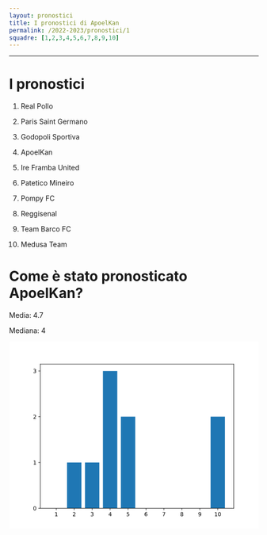 ```yaml
---
layout: pronostici
title: I pronostici di ApoelKan
permalink: /2022-2023/pronostici/1
squadre: [1,2,3,4,5,6,7,8,9,10]
---
```

---
# I pronostici
1. Real Pollo

2. Paris Saint Germano

3. Godopoli Sportiva

4. ApoelKan

5. Ire Framba United

6. Patetico Mineiro

7. Pompy FC

8. Reggisenal

9. Team Barco FC

10. Medusa Team

# Come è stato pronosticato ApoelKan?
Media: 4.7

Mediana: 4

<div><svg xmlns:xlink="http://www.w3.org/1999/xlink" width="460.8pt" height="345.6pt" viewBox="0 0 460.8 345.6" xmlns="http://www.w3.org/2000/svg" version="1.1">
 <metadata>
  <rdf:RDF xmlns:dc="http://purl.org/dc/elements/1.1/" xmlns:cc="http://creativecommons.org/ns#" xmlns:rdf="http://www.w3.org/1999/02/22-rdf-syntax-ns#">
   <cc:Work>
    <dc:type rdf:resource="http://purl.org/dc/dcmitype/StillImage"/>
    <dc:date>2022-09-08T09:35:11.095211</dc:date>
    <dc:format>image/svg+xml</dc:format>
    <dc:creator>
     <cc:Agent>
      <dc:title>Matplotlib v3.5.3, https://matplotlib.org/</dc:title>
     </cc:Agent>
    </dc:creator>
   </cc:Work>
  </rdf:RDF>
 </metadata>
 <defs>
  <style type="text/css">*{stroke-linejoin: round; stroke-linecap: butt}</style>
 </defs>
 <g id="figure_1">
  <g id="patch_1">
   <path d="M 0 345.6 
L 460.8 345.6 
L 460.8 0 
L 0 0 
z
" style="fill: #ffffff"/>
  </g>
  <g id="axes_1">
   <g id="patch_2">
    <path d="M 57.6 307.584 
L 414.72 307.584 
L 414.72 41.472 
L 57.6 41.472 
z
" style="fill: #ffffff"/>
   </g>
   <g id="patch_3">
    <path d="M 73.832727 307.584 
L 100.335139 307.584 
L 100.335139 307.584 
L 73.832727 307.584 
z
" clip-path="url(#p408899b514)" style="fill: #1f77b4"/>
   </g>
   <g id="patch_4">
    <path d="M 106.960742 307.584 
L 133.463154 307.584 
L 133.463154 223.104 
L 106.960742 223.104 
z
" clip-path="url(#p408899b514)" style="fill: #1f77b4"/>
   </g>
   <g id="patch_5">
    <path d="M 140.088757 307.584 
L 166.591169 307.584 
L 166.591169 223.104 
L 140.088757 223.104 
z
" clip-path="url(#p408899b514)" style="fill: #1f77b4"/>
   </g>
   <g id="patch_6">
    <path d="M 173.216772 307.584 
L 199.719184 307.584 
L 199.719184 54.144 
L 173.216772 54.144 
z
" clip-path="url(#p408899b514)" style="fill: #1f77b4"/>
   </g>
   <g id="patch_7">
    <path d="M 206.344787 307.584 
L 232.847199 307.584 
L 232.847199 138.624 
L 206.344787 138.624 
z
" clip-path="url(#p408899b514)" style="fill: #1f77b4"/>
   </g>
   <g id="patch_8">
    <path d="M 239.472801 307.584 
L 265.975213 307.584 
L 265.975213 307.584 
L 239.472801 307.584 
z
" clip-path="url(#p408899b514)" style="fill: #1f77b4"/>
   </g>
   <g id="patch_9">
    <path d="M 272.600816 307.584 
L 299.103228 307.584 
L 299.103228 307.584 
L 272.600816 307.584 
z
" clip-path="url(#p408899b514)" style="fill: #1f77b4"/>
   </g>
   <g id="patch_10">
    <path d="M 305.728831 307.584 
L 332.231243 307.584 
L 332.231243 307.584 
L 305.728831 307.584 
z
" clip-path="url(#p408899b514)" style="fill: #1f77b4"/>
   </g>
   <g id="patch_11">
    <path d="M 338.856846 307.584 
L 365.359258 307.584 
L 365.359258 307.584 
L 338.856846 307.584 
z
" clip-path="url(#p408899b514)" style="fill: #1f77b4"/>
   </g>
   <g id="patch_12">
    <path d="M 371.984861 307.584 
L 398.487273 307.584 
L 398.487273 138.624 
L 371.984861 138.624 
z
" clip-path="url(#p408899b514)" style="fill: #1f77b4"/>
   </g>
   <g id="matplotlib.axis_1">
    <g id="xtick_1">
     <g id="line2d_1">
      <defs>
       <path id="m5ce8e7e3dc" d="M 0 0 
L 0 3.5 
" style="stroke: #000000; stroke-width: 0.8"/>
      </defs>
      <g>
       <use xlink:href="#m5ce8e7e3dc" x="87.083933" y="307.584" style="stroke: #000000; stroke-width: 0.8"/>
      </g>
     </g>
     <g id="text_1">
      <!-- 1 -->
      <g transform="translate(83.902683 322.182437)scale(0.1 -0.1)">
       <defs>
        <path id="DejaVuSans-31" d="M 794 531 
L 1825 531 
L 1825 4091 
L 703 3866 
L 703 4441 
L 1819 4666 
L 2450 4666 
L 2450 531 
L 3481 531 
L 3481 0 
L 794 0 
L 794 531 
z
" transform="scale(0.015625)"/>
       </defs>
       <use xlink:href="#DejaVuSans-31"/>
      </g>
     </g>
    </g>
    <g id="xtick_2">
     <g id="line2d_2">
      <g>
       <use xlink:href="#m5ce8e7e3dc" x="120.211948" y="307.584" style="stroke: #000000; stroke-width: 0.8"/>
      </g>
     </g>
     <g id="text_2">
      <!-- 2 -->
      <g transform="translate(117.030698 322.182437)scale(0.1 -0.1)">
       <defs>
        <path id="DejaVuSans-32" d="M 1228 531 
L 3431 531 
L 3431 0 
L 469 0 
L 469 531 
Q 828 903 1448 1529 
Q 2069 2156 2228 2338 
Q 2531 2678 2651 2914 
Q 2772 3150 2772 3378 
Q 2772 3750 2511 3984 
Q 2250 4219 1831 4219 
Q 1534 4219 1204 4116 
Q 875 4013 500 3803 
L 500 4441 
Q 881 4594 1212 4672 
Q 1544 4750 1819 4750 
Q 2544 4750 2975 4387 
Q 3406 4025 3406 3419 
Q 3406 3131 3298 2873 
Q 3191 2616 2906 2266 
Q 2828 2175 2409 1742 
Q 1991 1309 1228 531 
z
" transform="scale(0.015625)"/>
       </defs>
       <use xlink:href="#DejaVuSans-32"/>
      </g>
     </g>
    </g>
    <g id="xtick_3">
     <g id="line2d_3">
      <g>
       <use xlink:href="#m5ce8e7e3dc" x="153.339963" y="307.584" style="stroke: #000000; stroke-width: 0.8"/>
      </g>
     </g>
     <g id="text_3">
      <!-- 3 -->
      <g transform="translate(150.158713 322.182437)scale(0.1 -0.1)">
       <defs>
        <path id="DejaVuSans-33" d="M 2597 2516 
Q 3050 2419 3304 2112 
Q 3559 1806 3559 1356 
Q 3559 666 3084 287 
Q 2609 -91 1734 -91 
Q 1441 -91 1130 -33 
Q 819 25 488 141 
L 488 750 
Q 750 597 1062 519 
Q 1375 441 1716 441 
Q 2309 441 2620 675 
Q 2931 909 2931 1356 
Q 2931 1769 2642 2001 
Q 2353 2234 1838 2234 
L 1294 2234 
L 1294 2753 
L 1863 2753 
Q 2328 2753 2575 2939 
Q 2822 3125 2822 3475 
Q 2822 3834 2567 4026 
Q 2313 4219 1838 4219 
Q 1578 4219 1281 4162 
Q 984 4106 628 3988 
L 628 4550 
Q 988 4650 1302 4700 
Q 1616 4750 1894 4750 
Q 2613 4750 3031 4423 
Q 3450 4097 3450 3541 
Q 3450 3153 3228 2886 
Q 3006 2619 2597 2516 
z
" transform="scale(0.015625)"/>
       </defs>
       <use xlink:href="#DejaVuSans-33"/>
      </g>
     </g>
    </g>
    <g id="xtick_4">
     <g id="line2d_4">
      <g>
       <use xlink:href="#m5ce8e7e3dc" x="186.467978" y="307.584" style="stroke: #000000; stroke-width: 0.8"/>
      </g>
     </g>
     <g id="text_4">
      <!-- 4 -->
      <g transform="translate(183.286728 322.182437)scale(0.1 -0.1)">
       <defs>
        <path id="DejaVuSans-34" d="M 2419 4116 
L 825 1625 
L 2419 1625 
L 2419 4116 
z
M 2253 4666 
L 3047 4666 
L 3047 1625 
L 3713 1625 
L 3713 1100 
L 3047 1100 
L 3047 0 
L 2419 0 
L 2419 1100 
L 313 1100 
L 313 1709 
L 2253 4666 
z
" transform="scale(0.015625)"/>
       </defs>
       <use xlink:href="#DejaVuSans-34"/>
      </g>
     </g>
    </g>
    <g id="xtick_5">
     <g id="line2d_5">
      <g>
       <use xlink:href="#m5ce8e7e3dc" x="219.595993" y="307.584" style="stroke: #000000; stroke-width: 0.8"/>
      </g>
     </g>
     <g id="text_5">
      <!-- 5 -->
      <g transform="translate(216.414743 322.182437)scale(0.1 -0.1)">
       <defs>
        <path id="DejaVuSans-35" d="M 691 4666 
L 3169 4666 
L 3169 4134 
L 1269 4134 
L 1269 2991 
Q 1406 3038 1543 3061 
Q 1681 3084 1819 3084 
Q 2600 3084 3056 2656 
Q 3513 2228 3513 1497 
Q 3513 744 3044 326 
Q 2575 -91 1722 -91 
Q 1428 -91 1123 -41 
Q 819 9 494 109 
L 494 744 
Q 775 591 1075 516 
Q 1375 441 1709 441 
Q 2250 441 2565 725 
Q 2881 1009 2881 1497 
Q 2881 1984 2565 2268 
Q 2250 2553 1709 2553 
Q 1456 2553 1204 2497 
Q 953 2441 691 2322 
L 691 4666 
z
" transform="scale(0.015625)"/>
       </defs>
       <use xlink:href="#DejaVuSans-35"/>
      </g>
     </g>
    </g>
    <g id="xtick_6">
     <g id="line2d_6">
      <g>
       <use xlink:href="#m5ce8e7e3dc" x="252.724007" y="307.584" style="stroke: #000000; stroke-width: 0.8"/>
      </g>
     </g>
     <g id="text_6">
      <!-- 6 -->
      <g transform="translate(249.542757 322.182437)scale(0.1 -0.1)">
       <defs>
        <path id="DejaVuSans-36" d="M 2113 2584 
Q 1688 2584 1439 2293 
Q 1191 2003 1191 1497 
Q 1191 994 1439 701 
Q 1688 409 2113 409 
Q 2538 409 2786 701 
Q 3034 994 3034 1497 
Q 3034 2003 2786 2293 
Q 2538 2584 2113 2584 
z
M 3366 4563 
L 3366 3988 
Q 3128 4100 2886 4159 
Q 2644 4219 2406 4219 
Q 1781 4219 1451 3797 
Q 1122 3375 1075 2522 
Q 1259 2794 1537 2939 
Q 1816 3084 2150 3084 
Q 2853 3084 3261 2657 
Q 3669 2231 3669 1497 
Q 3669 778 3244 343 
Q 2819 -91 2113 -91 
Q 1303 -91 875 529 
Q 447 1150 447 2328 
Q 447 3434 972 4092 
Q 1497 4750 2381 4750 
Q 2619 4750 2861 4703 
Q 3103 4656 3366 4563 
z
" transform="scale(0.015625)"/>
       </defs>
       <use xlink:href="#DejaVuSans-36"/>
      </g>
     </g>
    </g>
    <g id="xtick_7">
     <g id="line2d_7">
      <g>
       <use xlink:href="#m5ce8e7e3dc" x="285.852022" y="307.584" style="stroke: #000000; stroke-width: 0.8"/>
      </g>
     </g>
     <g id="text_7">
      <!-- 7 -->
      <g transform="translate(282.670772 322.182437)scale(0.1 -0.1)">
       <defs>
        <path id="DejaVuSans-37" d="M 525 4666 
L 3525 4666 
L 3525 4397 
L 1831 0 
L 1172 0 
L 2766 4134 
L 525 4134 
L 525 4666 
z
" transform="scale(0.015625)"/>
       </defs>
       <use xlink:href="#DejaVuSans-37"/>
      </g>
     </g>
    </g>
    <g id="xtick_8">
     <g id="line2d_8">
      <g>
       <use xlink:href="#m5ce8e7e3dc" x="318.980037" y="307.584" style="stroke: #000000; stroke-width: 0.8"/>
      </g>
     </g>
     <g id="text_8">
      <!-- 8 -->
      <g transform="translate(315.798787 322.182437)scale(0.1 -0.1)">
       <defs>
        <path id="DejaVuSans-38" d="M 2034 2216 
Q 1584 2216 1326 1975 
Q 1069 1734 1069 1313 
Q 1069 891 1326 650 
Q 1584 409 2034 409 
Q 2484 409 2743 651 
Q 3003 894 3003 1313 
Q 3003 1734 2745 1975 
Q 2488 2216 2034 2216 
z
M 1403 2484 
Q 997 2584 770 2862 
Q 544 3141 544 3541 
Q 544 4100 942 4425 
Q 1341 4750 2034 4750 
Q 2731 4750 3128 4425 
Q 3525 4100 3525 3541 
Q 3525 3141 3298 2862 
Q 3072 2584 2669 2484 
Q 3125 2378 3379 2068 
Q 3634 1759 3634 1313 
Q 3634 634 3220 271 
Q 2806 -91 2034 -91 
Q 1263 -91 848 271 
Q 434 634 434 1313 
Q 434 1759 690 2068 
Q 947 2378 1403 2484 
z
M 1172 3481 
Q 1172 3119 1398 2916 
Q 1625 2713 2034 2713 
Q 2441 2713 2670 2916 
Q 2900 3119 2900 3481 
Q 2900 3844 2670 4047 
Q 2441 4250 2034 4250 
Q 1625 4250 1398 4047 
Q 1172 3844 1172 3481 
z
" transform="scale(0.015625)"/>
       </defs>
       <use xlink:href="#DejaVuSans-38"/>
      </g>
     </g>
    </g>
    <g id="xtick_9">
     <g id="line2d_9">
      <g>
       <use xlink:href="#m5ce8e7e3dc" x="352.108052" y="307.584" style="stroke: #000000; stroke-width: 0.8"/>
      </g>
     </g>
     <g id="text_9">
      <!-- 9 -->
      <g transform="translate(348.926802 322.182437)scale(0.1 -0.1)">
       <defs>
        <path id="DejaVuSans-39" d="M 703 97 
L 703 672 
Q 941 559 1184 500 
Q 1428 441 1663 441 
Q 2288 441 2617 861 
Q 2947 1281 2994 2138 
Q 2813 1869 2534 1725 
Q 2256 1581 1919 1581 
Q 1219 1581 811 2004 
Q 403 2428 403 3163 
Q 403 3881 828 4315 
Q 1253 4750 1959 4750 
Q 2769 4750 3195 4129 
Q 3622 3509 3622 2328 
Q 3622 1225 3098 567 
Q 2575 -91 1691 -91 
Q 1453 -91 1209 -44 
Q 966 3 703 97 
z
M 1959 2075 
Q 2384 2075 2632 2365 
Q 2881 2656 2881 3163 
Q 2881 3666 2632 3958 
Q 2384 4250 1959 4250 
Q 1534 4250 1286 3958 
Q 1038 3666 1038 3163 
Q 1038 2656 1286 2365 
Q 1534 2075 1959 2075 
z
" transform="scale(0.015625)"/>
       </defs>
       <use xlink:href="#DejaVuSans-39"/>
      </g>
     </g>
    </g>
    <g id="xtick_10">
     <g id="line2d_10">
      <g>
       <use xlink:href="#m5ce8e7e3dc" x="385.236067" y="307.584" style="stroke: #000000; stroke-width: 0.8"/>
      </g>
     </g>
     <g id="text_10">
      <!-- 10 -->
      <g transform="translate(378.873567 322.182437)scale(0.1 -0.1)">
       <defs>
        <path id="DejaVuSans-30" d="M 2034 4250 
Q 1547 4250 1301 3770 
Q 1056 3291 1056 2328 
Q 1056 1369 1301 889 
Q 1547 409 2034 409 
Q 2525 409 2770 889 
Q 3016 1369 3016 2328 
Q 3016 3291 2770 3770 
Q 2525 4250 2034 4250 
z
M 2034 4750 
Q 2819 4750 3233 4129 
Q 3647 3509 3647 2328 
Q 3647 1150 3233 529 
Q 2819 -91 2034 -91 
Q 1250 -91 836 529 
Q 422 1150 422 2328 
Q 422 3509 836 4129 
Q 1250 4750 2034 4750 
z
" transform="scale(0.015625)"/>
       </defs>
       <use xlink:href="#DejaVuSans-31"/>
       <use xlink:href="#DejaVuSans-30" x="63.623047"/>
      </g>
     </g>
    </g>
   </g>
   <g id="matplotlib.axis_2">
    <g id="ytick_1">
     <g id="line2d_11">
      <defs>
       <path id="m31e57bf37f" d="M 0 0 
L -3.5 0 
" style="stroke: #000000; stroke-width: 0.8"/>
      </defs>
      <g>
       <use xlink:href="#m31e57bf37f" x="57.6" y="307.584" style="stroke: #000000; stroke-width: 0.8"/>
      </g>
     </g>
     <g id="text_11">
      <!-- 0 -->
      <g transform="translate(44.2375 311.383219)scale(0.1 -0.1)">
       <use xlink:href="#DejaVuSans-30"/>
      </g>
     </g>
    </g>
    <g id="ytick_2">
     <g id="line2d_12">
      <g>
       <use xlink:href="#m31e57bf37f" x="57.6" y="223.104" style="stroke: #000000; stroke-width: 0.8"/>
      </g>
     </g>
     <g id="text_12">
      <!-- 1 -->
      <g transform="translate(44.2375 226.903219)scale(0.1 -0.1)">
       <use xlink:href="#DejaVuSans-31"/>
      </g>
     </g>
    </g>
    <g id="ytick_3">
     <g id="line2d_13">
      <g>
       <use xlink:href="#m31e57bf37f" x="57.6" y="138.624" style="stroke: #000000; stroke-width: 0.8"/>
      </g>
     </g>
     <g id="text_13">
      <!-- 2 -->
      <g transform="translate(44.2375 142.423219)scale(0.1 -0.1)">
       <use xlink:href="#DejaVuSans-32"/>
      </g>
     </g>
    </g>
    <g id="ytick_4">
     <g id="line2d_14">
      <g>
       <use xlink:href="#m31e57bf37f" x="57.6" y="54.144" style="stroke: #000000; stroke-width: 0.8"/>
      </g>
     </g>
     <g id="text_14">
      <!-- 3 -->
      <g transform="translate(44.2375 57.943219)scale(0.1 -0.1)">
       <use xlink:href="#DejaVuSans-33"/>
      </g>
     </g>
    </g>
   </g>
   <g id="patch_13">
    <path d="M 57.6 307.584 
L 57.6 41.472 
" style="fill: none; stroke: #000000; stroke-width: 0.8; stroke-linejoin: miter; stroke-linecap: square"/>
   </g>
   <g id="patch_14">
    <path d="M 414.72 307.584 
L 414.72 41.472 
" style="fill: none; stroke: #000000; stroke-width: 0.8; stroke-linejoin: miter; stroke-linecap: square"/>
   </g>
   <g id="patch_15">
    <path d="M 57.6 307.584 
L 414.72 307.584 
" style="fill: none; stroke: #000000; stroke-width: 0.8; stroke-linejoin: miter; stroke-linecap: square"/>
   </g>
   <g id="patch_16">
    <path d="M 57.6 41.472 
L 414.72 41.472 
" style="fill: none; stroke: #000000; stroke-width: 0.8; stroke-linejoin: miter; stroke-linecap: square"/>
   </g>
  </g>
 </g>
 <defs>
  <clipPath id="p408899b514">
   <rect x="57.6" y="41.472" width="357.12" height="266.112"/>
  </clipPath>
 </defs>
</svg>
</div>
